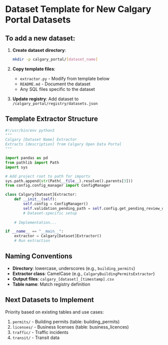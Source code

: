 # Dataset Template for New Calgary Portal Datasets

## To add a new dataset:

1. **Create dataset directory**:
   ```bash
   mkdir -p calgary_portal/[dataset_name]
   ```

2. **Copy template files**:
   - `extractor.py` - Modify from template below
   - `README.md` - Document the dataset
   - Any SQL files specific to the dataset

3. **Update registry**:
   Add dataset to `/calgary_portal/registry/datasets.json`

## Template Extractor Structure

```python
#!/usr/bin/env python3
"""
Calgary [Dataset Name] Extractor
Extracts [description] from Calgary Open Data Portal
"""

import pandas as pd
from pathlib import Path
import sys

# Add project root to path for imports
sys.path.append(str(Path(__file__).resolve().parents[3]))
from config.config_manager import ConfigManager

class Calgary[Dataset]Extractor:
    def __init__(self):
        self.config = ConfigManager()
        self.validation_pending_path = self.config.get_pending_review_dir()
        # Dataset-specific setup
    
    # Implementation...

if __name__ == "__main__":
    extractor = Calgary[Dataset]Extractor()
    # Run extraction
```

## Naming Conventions

- **Directory**: lowercase, underscores (e.g., `building_permits`)
- **Extractor class**: CamelCase (e.g., `CalgaryBuildingPermitsExtractor`)
- **Output files**: `calgary_[dataset]_[timestamp].csv`
- **Table name**: Match registry definition

## Next Datasets to Implement

Priority based on existing tables and use cases:
1. `permits/` - Building permits (table: building_permits)
2. `licenses/` - Business licenses (table: business_licences)
3. `traffic/` - Traffic incidents
4. `transit/` - Transit data